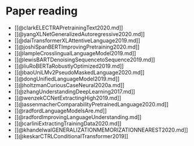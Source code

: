 # Paper reading

- [[@clarkELECTRAPretrainingText2020.md]]
- [[@yangXLNetGeneralizedAutoregressive2020.md]]
- [[@daiTransformerXLAttentiveLanguage2019.md]]
- [[@joshiSpanBERTImprovingPretraining2020.md]]
- [[@lampleCrosslingualLanguageModel2019.md]]
- [[@lewisBARTDenoisingSequencetoSequence2019.md]]
- [[@liuRoBERTaRobustlyOptimized2019.md]]
- [[@baoUniLMv2PseudoMaskedLanguage2020.md]]
- [[@dongUnifiedLanguageModel2019.md]]
- [[@holtzmanCuriousCaseNeural2020a.md]]
- [[@zhangUnderstandingDeepLearning2017.md]]
- [[@wenzekCCNetExtractingHigh2019.md]]
- [[@assenmacherComparabilityPretrainedLanguage2020.md]]
- [[@radfordLanguageModelsAre.md]]
- [[@radfordImprovingLanguageUnderstanding.md]]
- [[@carliniExtractingTrainingData2020.md]]
- [[@khandelwalGENERALIZATIONMEMORIZATIONNEAREST2020.md]]
- [[@keskarCTRLConditionalTransformer2019]]
